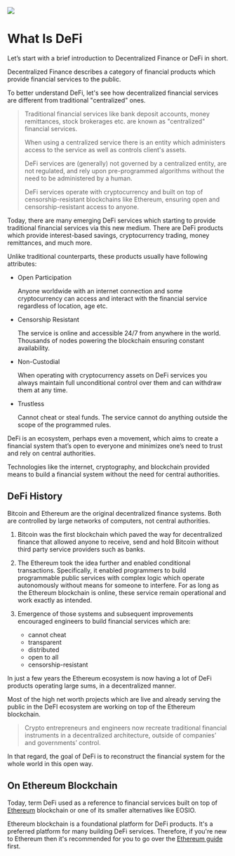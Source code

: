 ![](https://raw.githubusercontent.com/horizontalsystems/blockchain-crypto-guides/master/fundamentals/images/010-main-l.png)

# What Is DeFi

Let’s start with a brief introduction to Decentralized Finance or DeFi in short.

Decentralized Finance describes a category of financial products which provide financial services to the public.

To better understand DeFi, let's see how decentralized financial services are different from traditional "centralized" ones. 

> Traditional financial services like bank deposit accounts, money remittances, stock brokerages etc. are known as "centralized" financial services. 
> 
> When using a centralized service there is an entity which administers access to the service as well as controls client's assets.
>
> DeFi services are (generally) not governed by a centralized entity, are not regulated, and rely upon pre-programmed algorithms without the need to be administered by a human.
>
> DeFi services operate with cryptocurrency and built on top of censorship-resistant blockchains like Ethereum, ensuring open and censorship-resistant access to anyone. 

Today, there are many emerging DeFi services which starting to provide traditional financial services via this new medium. There are DeFi products which provide interest-based savings, cryptocurrency trading, money remittances, and much more.

Unlike traditional counterparts, these products usually have following attributes:

- Open Participation

    Anyone worldwide with an internet connection and some cryptocurrency can access and interact with the financial service regardless of location, age etc. 
    
- Censorship Resistant

    The service is online and accessible 24/7 from anywhere in the world. Thousands of nodes powering the blockchain ensuring constant availability.

- Non-Custodial

    When operating with cryptocurrency assets on DeFi services you always maintain full unconditional control over them and can withdraw them at any time.
    
- Trustless

    Cannot cheat or steal funds. The service cannot do anything outside the scope of the programmed rules.    
    
DeFi is an ecosystem, perhaps even a movement, which aims to create a financial system that’s open to everyone and minimizes one’s need to trust and rely on central authorities.

Technologies like the internet, cryptography, and blockchain provided means to build a financial system without the need for central authorities.

## DeFi History

Bitcoin and Ethereum are the original decentralized finance systems. Both are controlled by large networks of computers, not central authorities.

1. Bitcoin was the first blockchain which paved the way for decentralized finance that allowed anyone to receive, send and hold Bitcoin without third party service providers such as banks.

2. The Ethereum took the idea further and enabled conditional transactions. Specifically, it enabled programmers to build programmable public services with complex logic which operate autonomously without means for someone to interfere. For as long as the Ethereum blockchain is online, these service remain operational and work exactly as intended.

3. Emergence of those systems and subsequent improvements encouraged engineers to build financial services which are:
 
    - cannot cheat
    - transparent
    - distributed
    - open to all
    - censorship-resistant

In just a few years the Ethereum ecosystem is now having a lot of DeFi products operating large sums, in a decentralized manner.

Most of the high net worth projects which are live and already serving the public in the DeFI ecosystem are working on top of the Ethereum blockchain. 

> Crypto entrepreneurs and engineers now recreate traditional financial instruments in a decentralized architecture, outside of companies’ and governments’ control.

In that regard, the goal of DeFi is to reconstruct the financial system for the whole world in this open way.

## On Ethereum Blockchain

Today, term DeFi used as a reference to financial services built on top of [Ethereum](/token_guides/ethereum.md) blockchain or one of its smaller alternatives like EOSIO. 

Ethereum blockchain is a foundational platform for DeFi products. It's a preferred platform for many building DeFi services. Therefore, if you're new to Ethereum then it's recommended for you to go over the [Ethereum guide](/token_guides/ethereum.md) first.
